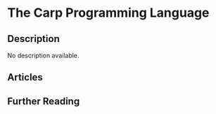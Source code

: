 # The Carp Programming Language

## Description

No description available.

## Articles

## Further Reading